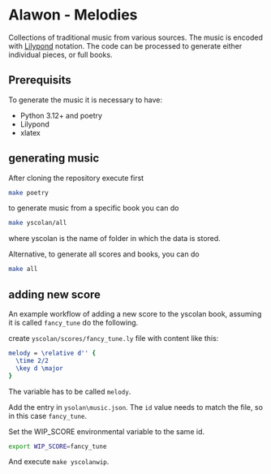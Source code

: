 # Alawon - Melodies
Collections of traditional music from various sources.
The music is encoded with [Lilypond](https://lilypond.org/) notation.
The code can be processed to generate either individual pieces, or full books.


## Prerequisits

To generate the music it is necessary to have:
* Python 3.12+ and poetry
* Lilypond
* xlatex

## generating music

After cloning the repository execute first
```bash
make poetry
```

to generate music from a specific book you can do
```bash
make yscolan/all
```
where yscolan is the name of folder in which the data is stored.

Alternative, to generate all scores and books, you can do
```bash
make all
```

## adding new score

An example workflow of adding a new score to the yscolan book, assuming it is called `fancy_tune` do the following. 

create `yscolan/scores/fancy_tune.ly` file with content like this:
```lilypond
melody = \relative d'' {
  \time 2/2
  \key d \major
}
```
The variable has to be called `melody`. 

Add the entry in `ysolan\music.json`. The `id` value needs to match the file, so in this case `fancy_tune`. 

Set the WIP_SCORE environmental variable to the same id. 
```bash
export WIP_SCORE=fancy_tune
```
And execute `make yscolanwip`.


